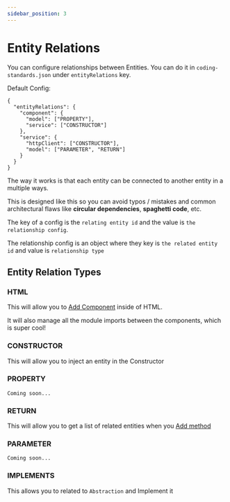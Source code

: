 ```yaml
---
sidebar_position: 3
---
```


# Entity Relations

You can configure relationships between Entities. You can do it in `coding-standards.json` under `entityRelations` key.

Default Config:

```
{
  "entityRelations": {
    "component": {
      "model": ["PROPERTY"],
      "service": ["CONSTRUCTOR"]
    },
    "service": {
      "httpClient": ["CONSTRUCTOR"],
      "model": ["PARAMETER", "RETURN"]
    }
  }
}

```

The way it works is that each entity can be connected to another entity in a multiple ways.

This is designed like this so you can avoid typos / mistakes and common architectural flaws like **circular dependencies**, **spaghetti code**, etc.

The key of a config is the `relating entity id` and the value is `the relationship config`.

The relationship config is an object where they key is `the related entity id` and value is `relationship type`

## Entity Relation Types

### HTML

This will allow you to [Add Component](docs/actions/routing) inside of HTML.

It will also manage all the module imports between the components, which is super cool!

### CONSTRUCTOR

This will allow you to inject an entity in the Constructor

### PROPERTY

`Coming soon...`

### RETURN

This will allow you to get a list of related entities when you [Add method](/docs/actions/method#add-method)

### PARAMETER

`Coming soon...`

### IMPLEMENTS

This allows you to related to `Abstraction` and Implement it
